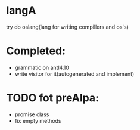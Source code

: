 # langA
try do oslang(lang for writing compillers and os's)
# Completed:
- grammatic on antl4.10
- write visitor for it(autogenerated and implement) 
# TODO fot preAlpa:
- promise class
- fix empty methods
